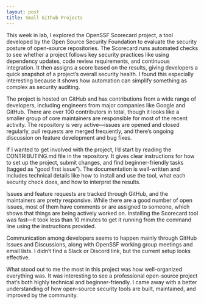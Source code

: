 ```yaml
---
layout: post
title: Small Github Projects
---
```


This week in lab, I explored the OpenSSF Scorecard project, a tool developed by the Open Source Security Foundation to evaluate the security posture of open-source repositories. The Scorecard runs automated checks to see whether a project follows key security practices like using dependency updates, code review requirements, and continuous integration. It then assigns a score based on the results, giving developers a quick snapshot of a project’s overall security health. I found this especially interesting because it shows how automation can simplify something as complex as security auditing.

The project is hosted on GitHub and has contributions from a wide range of developers, including engineers from major companies like Google and GitHub. There are over 100 contributors in total, though it looks like a smaller group of core maintainers are responsible for most of the recent activity. The repository is very active—issues are opened and closed regularly, pull requests are merged frequently, and there’s ongoing discussion on feature development and bug fixes.

If I wanted to get involved with the project, I’d start by reading the CONTRIBUTING.md file in the repository. It gives clear instructions for how to set up the project, submit changes, and find beginner-friendly tasks (tagged as “good first issue”). The documentation is well-written and includes technical details like how to install and use the tool, what each security check does, and how to interpret the results.

Issues and feature requests are tracked through GitHub, and the maintainers are pretty responsive. While there are a good number of open issues, most of them have comments or are assigned to someone, which shows that things are being actively worked on. Installing the Scorecard tool was fast—it took less than 10 minutes to get it running from the command line using the instructions provided.

Communication among developers seems to happen mainly through GitHub Issues and Discussions, along with OpenSSF working group meetings and email lists. I didn’t find a Slack or Discord link, but the current setup looks effective.

What stood out to me the most in this project was how well-organized everything was. It was interesting to see a professional open-source project that’s both highly technical and beginner-friendly. I came away with a better understanding of how open-source security tools are built, maintained, and improved by the community.
